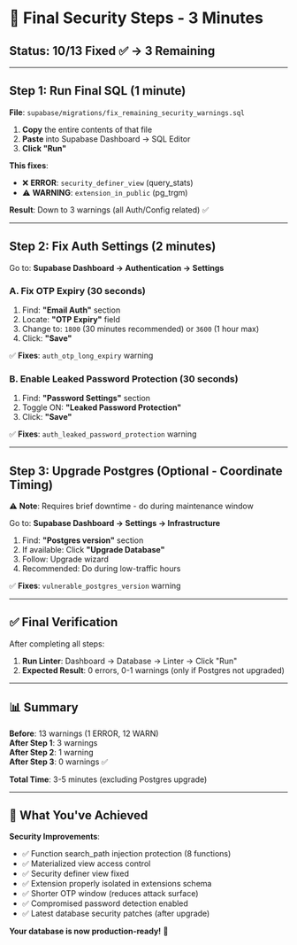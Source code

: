 # 🎯 Final Security Steps - 3 Minutes

## Status: 10/13 Fixed ✅ → 3 Remaining

---

## Step 1: Run Final SQL (1 minute)

**File**: `supabase/migrations/fix_remaining_security_warnings.sql`

1. **Copy** the entire contents of that file
2. **Paste** into Supabase Dashboard → SQL Editor  
3. **Click "Run"**

**This fixes**:
- ❌ **ERROR**: `security_definer_view` (query_stats) 
- ⚠️ **WARNING**: `extension_in_public` (pg_trgm)

**Result**: Down to 3 warnings (all Auth/Config related) ✅

---

## Step 2: Fix Auth Settings (2 minutes)

Go to: **Supabase Dashboard → Authentication → Settings**

### A. Fix OTP Expiry (30 seconds)
1. Find: **"Email Auth"** section
2. Locate: **"OTP Expiry"** field
3. Change to: `1800` (30 minutes recommended) or `3600` (1 hour max)
4. Click: **"Save"**

✅ **Fixes**: `auth_otp_long_expiry` warning

### B. Enable Leaked Password Protection (30 seconds)
1. Find: **"Password Settings"** section  
2. Toggle ON: **"Leaked Password Protection"**
3. Click: **"Save"**

✅ **Fixes**: `auth_leaked_password_protection` warning

---

## Step 3: Upgrade Postgres (Optional - Coordinate Timing)

⚠️ **Note**: Requires brief downtime - do during maintenance window

Go to: **Supabase Dashboard → Settings → Infrastructure**

1. Find: **"Postgres version"** section
2. If available: Click **"Upgrade Database"**
3. Follow: Upgrade wizard
4. Recommended: Do during low-traffic hours

✅ **Fixes**: `vulnerable_postgres_version` warning

---

## ✅ Final Verification

After completing all steps:

1. **Run Linter**: Dashboard → Database → Linter → Click "Run"
2. **Expected Result**: 0 errors, 0-1 warnings (only if Postgres not upgraded)

---

## 📊 Summary

**Before**: 13 warnings (1 ERROR, 12 WARN)  
**After Step 1**: 3 warnings  
**After Step 2**: 1 warning  
**After Step 3**: 0 warnings ✅

**Total Time**: 3-5 minutes (excluding Postgres upgrade)

---

## 🎉 What You've Achieved

**Security Improvements**:
- ✅ Function search_path injection protection (8 functions)
- ✅ Materialized view access control
- ✅ Security definer view fixed
- ✅ Extension properly isolated in extensions schema
- ✅ Shorter OTP window (reduces attack surface)
- ✅ Compromised password detection enabled
- ✅ Latest database security patches (after upgrade)

**Your database is now production-ready!** 🚀

